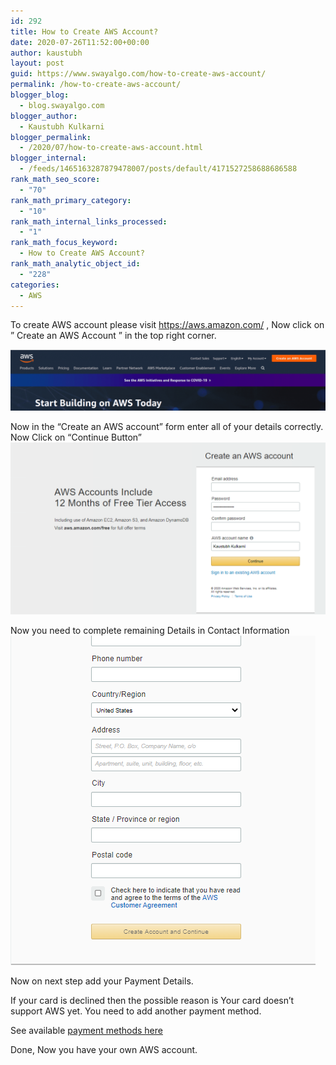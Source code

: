 ```yaml
---
id: 292
title: How to Create AWS Account?
date: 2020-07-26T11:52:00+00:00
author: kaustubh
layout: post
guid: https://www.swayalgo.com/how-to-create-aws-account/
permalink: /how-to-create-aws-account/
blogger_blog:
  - blog.swayalgo.com
blogger_author:
  - Kaustubh Kulkarni
blogger_permalink:
  - /2020/07/how-to-create-aws-account.html
blogger_internal:
  - /feeds/1465163287879478007/posts/default/4171527258688686588
rank_math_seo_score:
  - "70"
rank_math_primary_category:
  - "10"
rank_math_internal_links_processed:
  - "1"
rank_math_focus_keyword:
  - How to Create AWS Account?
rank_math_analytic_object_id:
  - "228"
categories:
  - AWS
---
```


To create AWS account please visit https://aws.amazon.com/ ,  Now click on &#8221; Create an AWS Account &#8221; in the top right corner.

![Navbar AWS](/imgs/wp-content/uploads/2020/10/Screenshot-from-2020-10-04-21-07-36-1024x198.png "Navbar")

 Now in the &#8220;Create an AWS account&#8221; form enter all of your details correctly.  Now Click on &#8220;Continue Button&#8221;
 ![AWS Signup form](/imgs/img/blog/aws-2.png "AWS Signup form")

 Now you need to complete remaining Details
in Contact Information
 ![AWS Signup form](/imgs/img/blog/aws-3.png "AWS Signup form")

 Now on next step add your Payment Details.
 
If your card is declined then the possible reason is Your card doesn’t support AWS yet.
You need to add another payment method.
 
See available [payment methods here](https://aws.amazon.com/premiumsupport/knowledge-center/accepted-payment-methods/)
 
 
Done, Now you have your own AWS account.